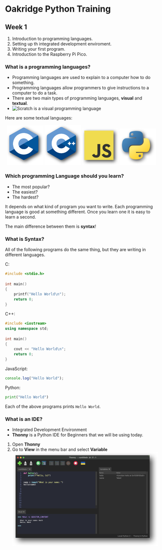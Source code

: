 # Oakridge Python Training  

## Week 1  
1. Introduction to programming languages.  
2. Setting up th integrated development enviroment.  
3. Writing your first program.  
4. Introduction to the Raspberry Pi Pico.  

### What is a programming languages?  
- Programming languages are used to explain to a computer how to do 
something.  
- Programming languages allow programmers to give instructions to a 
computer to do a task.  
- There are two main types of programming languages, **visual** and 
**textual**.  
- <img src="https://logodix.com/logo/2015665.png" alt="Scratch" width="75"/> is a visual programming language  

Here are some textual languages:
<center>
    <img src="ref/c_image.png" alt="drawing" width="120"/>
    <img src="ref/cpp_image.png" alt="drawing" width="120"/>
    <img src="ref/js_image.png" alt="drawing" width="120"/>
    <img src="ref/py_image.png" alt="drawing" width="120"/>
</center>

### Which programming Language should you learn?
- The most popular?
- The easiest?
- The hardest?

It depends on what kind of program you want to write. Each programming 
language is good at something different. Once you learn one it is easy 
to learn a second.

The main difference between them is **syntax**!

### What is Syntax?
All of the following programs do the same thing, but they are writing in 
different languages.

C:
```C
#include <stdio.h>

int main()
{
    printf("Hello World\n");
    return 0;
}
```
C++:
```cpp
#include <iostream>
using namespace std;

int main()
{
    cout << "Hello World\n";
    return 0;
}
```
JavaScript:
```js
console.log("Hello World");
```
Python:
```python
print("Hello World")
```
Each of the above programs prints `Hello World`.

### What is an IDE?

- Integrated Development Environment
- **Thonny** is a Python IDE for Beginners that we will 
be using today.

1. Open **Thonny**
2. Go to **View** in the menu bar and select **Variable**
![Thonny](ref/thonny_image.png)
